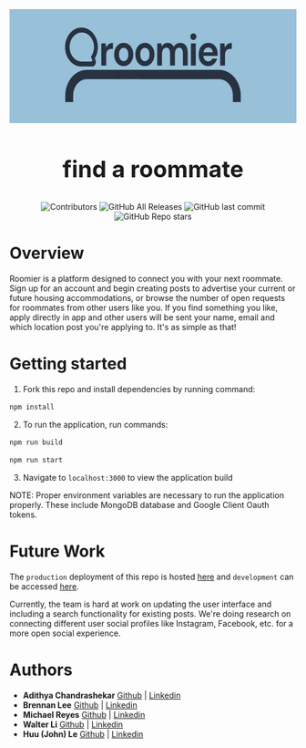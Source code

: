<p align="center">
<img src= "./client/assets/roomier_banner.png" width="600" height="200" align="center">
</p>
<h2 align="center" style="font-size: 40px">find a roommate</h2>
<p align="center">
  <img alt="Contributors" src="https://img.shields.io/github/contributors/Tassled-Wobbegong5/roomier?color=%239d65c9&style=flat-square">
  <img alt="GitHub All Releases" src="https://img.shields.io/github/downloads/Tassled-Wobbegong5/roomier/total?color=green">
  <img alt="GitHub last commit" src="https://img.shields.io/github/last-commit/Tassled-Wobbegong5/roomier?color=orange">
  <img alt="GitHub Repo stars" src="https://img.shields.io/github/stars/Tassled-Wobbegong5/roomier?style=social">

</p>

# Overview

Roomier is a platform designed to connect you with your next roommate. Sign up for an account and begin creating posts to advertise your current or future housing accommodations, or browse the number of open requests for roommates from other users like you. If you find something you like, apply directly in app and other users will be sent your name, email and which location post you're applying to. It's as simple as that!

# Getting started

1. Fork this repo and install dependencies by running command:

```sh
npm install
```

2. To run the application, run commands:

```sh
npm run build
```

```sh
npm run start
```

3. Navigate to `localhost:3000` to view the application build

NOTE: Proper environment variables are necessary to run the application properly. These include MongoDB database and Google Client Oauth tokens.

# Future Work

The `production` deployment of this repo is hosted [here](https://roomier.onrender.com) and `development` can be accessed [here](https://roomier-dev.onrender.com).

Currently, the team is hard at work on updating the user interface and including a search functionality for existing posts. We're doing research on connecting different user social profiles like Instagram, Facebook, etc. for a more open social experience.

# Authors

- **Adithya Chandrashekar** [Github](https://github.com/addychandrashekar) | [Linkedin](https://www.linkedin.com/in/addyc/)
- **Brennan Lee** [Github](https://github.com/blee3395) | [Linkedin](https://www.linkedin.com/in/brennan-lee/)
- **Michael Reyes** [Github](https://github.com/Michaelr499) | [Linkedin](https://www.linkedin.com/in/michael-reyes-b4319216b)
- **Walter Li** [Github](https://github.com/findwalle) | [Linkedin](https://www.linkedin.com/in/li-walter/)
- **Huu (John) Le** [Github](https://github.com/JohnLeGit) | [Linkedin](https://www.linkedin.com/in/huu-le/)
